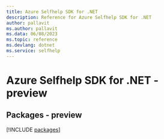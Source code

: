 ```yaml
---
title: Azure Selfhelp SDK for .NET
description: Reference for Azure Selfhelp SDK for .NET
author: pallavit
ms.author: pallavit
ms.data: 06/08/2023
ms.topic: reference
ms.devlang: dotnet
ms.service: selfhelp
---
```

# Azure Selfhelp SDK for .NET - preview
## Packages - preview
[!INCLUDE [packages](selfhelp-index.md)]